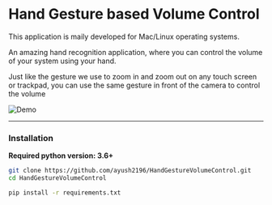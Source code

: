# Hand Gesture based Volume Control
This application is maily developed for Mac/Linux operating systems. 

An amazing hand recognition application, where you can control the volume of your system using your hand.

Just like the gesture we use to zoom in and zoom out on any touch screen or trackpad, you can use the same gesture in front of the camera to control the volume


![Demo](https://user-images.githubusercontent.com/22439928/119481967-f2a7c480-bd70-11eb-8989-64351b073db1.gif)

____
### Installation
**Required python version: 3.6+**

```bash
git clone https://github.com/ayush2196/HandGestureVolumeControl.git
cd HandGestureVolumeControl

pip install -r requirements.txt
